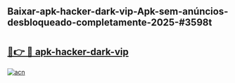 ## Baixar-apk-hacker-dark-vip-Apk-sem-anúncios-desbloqueado-completamente-2025-#3598t

# <h2><a href="https://ainizakaria.my?title=apk-hacker-dark-vip&ref=22M">🔗👉 🔴 apk-hacker-dark-vip</a></h2>

[![acn](https://github.com/user-attachments/assets/0f9c940e-d8b0-45ae-aac7-cd30a18b3e1c)](https://ainizakaria.my?title=apk-hacker-dark-vip&ref=22M)

